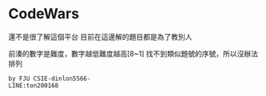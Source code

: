 # CodeWars
還不是很了解這個平台
目前在這邊解的題目都是為了教別人

前湊的數字是難度，數字越低難度越高[8~1]
找不到類似題號的序號，所以沒辦法排列

	by FJU CSIE-dinlon5566-
	LINE:ton200168